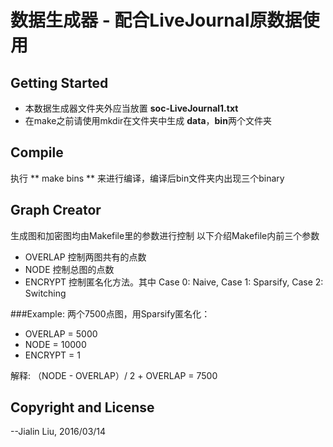 # 数据生成器 - 配合LiveJournal原数据使用




## Getting Started
* 本数据生成器文件夹外应当放置 **soc-LiveJournal1.txt**
* 在make之前请使用mkdir在文件夹中生成 **data**，**bin**两个文件夹

## Compile
执行 ** make bins ** 来进行编译，编译后bin文件夹内出现三个binary

## Graph Creator
生成图和加密图均由Makefile里的参数进行控制
以下介绍Makefile内前三个参数
* OVERLAP 控制两图共有的点数
* NODE 控制总图的点数
* ENCRYPT 控制匿名化方法。其中 Case 0: Naive, Case 1: Sparsify, Case 2: Switching

###Example:
两个7500点图，用Sparsify匿名化：

* OVERLAP = 5000
* NODE = 10000
* ENCRYPT = 1

解释: （NODE - OVERLAP）/ 2 + OVERLAP = 7500

## Copyright and License

--Jialin Liu, 2016/03/14
